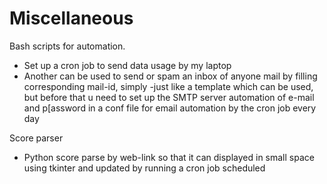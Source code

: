 # Miscellaneous

Bash scripts for automation.

- Set up a cron job to send data usage by my laptop
- Another can be used to send or spam an inbox of anyone mail by filling corresponding mail-id, simply
-just like a template which can be used, but before that u need to set up the SMTP server automation of e-mail and p[assword in a conf file for email automation by the cron job every day
 
Score parser
- Python score parse by web-link so that it can displayed in small space using tkinter and updated by running a cron job scheduled

